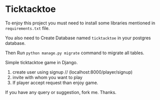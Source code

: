 # Ticktacktoe

To enjoy this project you must need to install some libraries mentioned in `requirements.txt` file.

You also need to Create Database named `ticktacktoe` in your postgres database.

Then Run `python manage.py migrate` command to migrate all tables.

Simple ticktacktoe game in Django. 
1) create user using signup  // (localhost:8000/player/signup)
2) invite with whom you want to play  
3) If player accept request than enjoy game.

If you have any query or suggestion, fork me.
Thanks.
